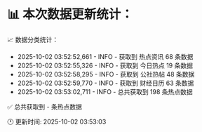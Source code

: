 📊 本次数据更新统计：
==========================

📈 数据分类统计：
- 2025-10-02 03:52:52,661 - INFO - 获取到 热点资讯 68 条数据
- 2025-10-02 03:52:55,326 - INFO - 获取到 今日热点 19 条数据
- 2025-10-02 03:52:58,295 - INFO - 获取到 公社热帖 48 条数据
- 2025-10-02 03:52:59,770 - INFO - 获取到 财经日历 63 条数据
- 2025-10-02 03:53:02,711 - INFO - 总共获取到 198 条热点数据

✅ 总共获取到 - 条热点数据

🕐 更新时间: 2025-10-02 03:53:03
